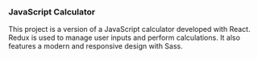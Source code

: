### **JavaScript Calculator**

This project is a version of a JavaScript calculator developed with React. Redux is used to manage user inputs and perform calculations. It also features a modern and responsive design with Sass.
